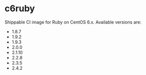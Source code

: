 c6ruby
================

Shippable CI image for Ruby on CentOS 6.x. Available versions are:

- 1.8.7
- 1.9.2
- 1.9.3
- 2.0.0
- 2.1.10
- 2.2.8
- 2.3.5
- 2.4.2

